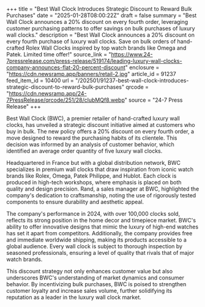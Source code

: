 +++
title = "Best Wall Clock Introduces Strategic Discount to Reward Bulk Purchases"
date = "2025-01-28T08:00:22Z"
draft = false
summary = "Best Wall Clock announces a 20% discount on every fourth order, leveraging customer purchasing patterns to offer savings on bulk purchases of luxury wall clocks."
description = "Best Wall Clock announces a 20% discount on every fourth purchase of luxury wall clocks. Save on bulk orders of hand-crafted Rolex Wall Clocks inspired by top watch brands like Omega and Patek. Limited time offer!"
source_link = "https://www.24-7pressrelease.com/press-release/519174/leading-luxury-wall-clocks-company-announces-flat-20-percent-discount"
enclosure = "https://cdn.newsramp.app/banners/retail-2.jpg"
article_id = 91237
feed_item_id = 10400
url = "/202501/91237-best-wall-clock-introduces-strategic-discount-to-reward-bulk-purchases"
qrcode = "https://cdn.newsramp.app/24-7PressRelease/qrcode/251/28/clubMQf8.webp"
source = "24-7 Press Release"
+++

<p>Best Wall Clock (BWC), a premier retailer of hand-crafted luxury wall clocks, has unveiled a strategic discount initiative aimed at customers who buy in bulk. The new policy offers a 20% discount on every fourth order, a move designed to reward the purchasing habits of its clientele. This decision was informed by an analysis of customer behavior, which identified an average order quantity of five luxury wall clocks.</p><p>Headquartered in France but with a global distribution network, BWC specializes in premium wall clocks that draw inspiration from iconic watch brands like Rolex, Omega, Patek Philippe, and Hublot. Each clock is produced in high-tech workshops, where emphasis is placed on both quality and design precision. Rand, a sales manager at BWC, highlighted the company's dedication to craftsmanship, noting the use of rigorously tested components to ensure durability and aesthetic appeal.</p><p>The company's performance in 2024, with over 100,000 clocks sold, reflects its strong position in the home decor and timepiece market. BWC's ability to offer innovative designs that mimic the luxury of high-end watches has set it apart from competitors. Additionally, the company provides free and immediate worldwide shipping, making its products accessible to a global audience. Every wall clock is subject to thorough inspection by seasoned professionals, ensuring a level of quality that rivals that of major watch brands.</p><p>This discount strategy not only enhances customer value but also underscores BWC's understanding of market dynamics and consumer behavior. By incentivizing bulk purchases, BWC is poised to strengthen customer loyalty and increase sales volume, further solidifying its reputation as a leader in the luxury wall clock market.</p>